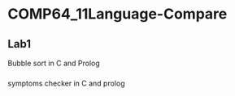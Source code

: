 # COMP64_11Language-Compare

## Lab1
Bubble sort in C and Prolog
###
symptoms checker in C and prolog
